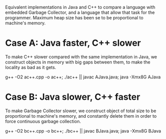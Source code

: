 Equivalent implementations in Java and C++ to compare a language with embedded Garbage Collector, and a language that allow that task for the programmer. 
Maximum heap size has been se to be proportional to machine's memory. 

# Case A: Java faster, C++ slower
To make C++ slower compared with the same implementation in Java, we construct objects in memory with big gaps between them, to make the locality as bad as it gets. 

g++ -O2 ac++.cpp -o ac++; ./ac++ || javac AJava.java; java -Xmx8G AJava 

# Case B: Java slower, C++ faster
To make Garbage Collector slower, we construct object of total size to be proportional to machine's memory, and constantly delete them in order to force continuous garbage collection. 

g++ -O2 bc++.cpp -o bc++; ./bc++ || javac BJava.java; java -Xmx8G BJava

